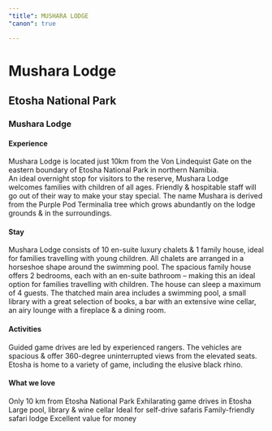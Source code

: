 ```yaml
---
"title": MUSHARA LODGE
"canon": true

---
```


# Mushara Lodge
## Etosha National Park
### Mushara Lodge

#### Experience
Mushara Lodge is located just 10km from the Von Lindequist Gate on the eastern boundary of Etosha National Park in northern Namibia.  
An ideal overnight stop for visitors to the reserve, Mushara Lodge welcomes families with children of all ages.  Friendly &amp; hospitable staff will go out of their way to make your stay special.
The name Mushara is derived from the Purple Pod Terminalia tree which grows abundantly on the lodge grounds &amp; in the surroundings.

#### Stay
Mushara Lodge consists of 10 en-suite luxury chalets &amp; 1 family house, ideal for families travelling with young children.  All chalets are arranged in a horseshoe shape around the swimming pool.
The spacious family house offers 2 bedrooms, each with an en-suite bathroom – making this an ideal option for families travelling with children.  The house can sleep a maximum of 4 guests.
The thatched main area includes a swimming pool, a small library with a great selection of books, a bar with an extensive wine cellar, an airy lounge with a fireplace &amp; a dining room.

#### Activities
Guided game drives are led by experienced rangers.  The vehicles are spacious &amp; offer 360-degree uninterrupted views from the elevated seats.  
Etosha is home to a variety of game, including the elusive black rhino.


#### What we love
Only 10 km from Etosha National Park
Exhilarating game drives in Etosha
Large pool, library &amp; wine cellar
Ideal for self-drive safaris
Family-friendly safari lodge
Excellent value for money